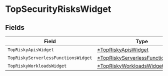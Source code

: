 # TopSecurityRisksWidget


## Fields

| Field                                                                                          | Type                                                                                           | Required                                                                                       | Description                                                                                    |
| ---------------------------------------------------------------------------------------------- | ---------------------------------------------------------------------------------------------- | ---------------------------------------------------------------------------------------------- | ---------------------------------------------------------------------------------------------- |
| `TopRiskyApisWidget`                                                                           | [*TopRiskyApisWidget](../../models/shared/topriskyapiswidget.md)                               | :heavy_minus_sign:                                                                             | N/A                                                                                            |
| `TopRiskyServerlessFunctionsWidget`                                                            | [*TopRiskyServerlessFunctionsWidget](../../models/shared/topriskyserverlessfunctionswidget.md) | :heavy_minus_sign:                                                                             | N/A                                                                                            |
| `TopRiskyWorkloadsWidget`                                                                      | [*TopRiskyWorkloadsWidget](../../models/shared/topriskyworkloadswidget.md)                     | :heavy_minus_sign:                                                                             | N/A                                                                                            |